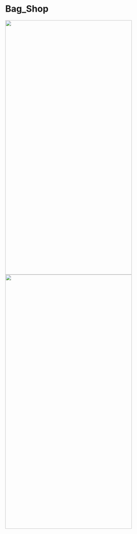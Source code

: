 # Bag_Shop

<img src="https://user-images.githubusercontent.com/112325550/211329127-220d8d80-e2dc-4f9e-b748-932e6a083c1b.png" width="400" height="800">              <img src="https://user-images.githubusercontent.com/112325550/211329140-0e9e6bc3-11fa-4e77-a5c9-0c314deca89c.png" width="400" height="800">





